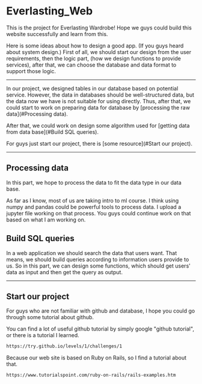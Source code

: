 # Everlasting_Web
This is the project for Everlasting Wardrobe! Hope we guys could build this website successfully and learn from this.

Here is some ideas about how to design a good app. (If you guys heard about system design.) First of all, we should start our design from the user requirements, then the logic part, (how we design functions to provide services), after that, we can choose the database and data format to support those logic.

---------------------------

In our project, we designed tables in our database based on potential service. However, the data in databases should be well-structured data, but the data now we have is not suitable for using directly. Thus, after that, we could start to work on preparing data for database by [processing the raw data](#Processing data).

After that, we could work on design some algorithm used for [getting data from data base](#Build SQL queries).

For guys just start our project, there is [some resource](#Start our project).

-----------------------------

## Processing data
In this part, we hope to process the data to fit the data type in our data base.

As far as I know, most of us are taking intro to ml course. I think using numpy and pandas could be powerful tools to process data. I upload a jupyter file working on that process. You guys could continue work on that based on what I am working on.

## Build SQL queries
In a web application we should search the data that users want. That means, we should build queries according to information users provide to us. So in this part, we can design some functions, which should get users' data as input and then get the query as output.

------------------------------

## Start our project
For guys who are not familiar with github and database, I hope you could go through some tutorial about github.

You can find a lot of useful github tutorial by simply google "github tutorial", or there is a tutorial I learned.
```sh
https://try.github.io/levels/1/challenges/1
``` 

Because our web site is based on Ruby on Rails, so I find a tutorial about that. 
```sh
https://www.tutorialspoint.com/ruby-on-rails/rails-examples.htm
```



